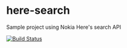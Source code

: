 # here-search

Sample project using Nokia Here's search API

[![Build Status](https://travis-ci.org/choefele/image-uploader.png?branch=master)](https://travis-ci.org/choefele/here-search.svg)
